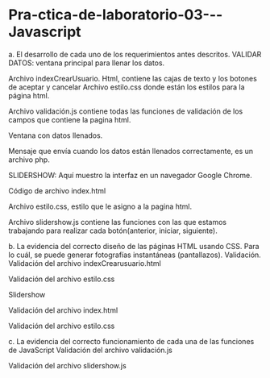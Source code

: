 # Pra-ctica-de-laboratorio-03---Javascript
a. El desarrollo de cada uno de los requerimientos antes descritos. VALIDAR DATOS: ventana principal para llenar los datos.

Archivo indexCrearUsuario. Html, contiene las cajas de texto y los botones de aceptar y cancelar Archivo estilo.css donde están los estilos para la página html.

Archivo validación.js contiene todas las funciones de validación de los campos que contiene la pagina html.

Ventana con datos llenados.

Mensaje que envía cuando los datos están llenados correctamente, es un archivo php.

SLIDERSHOW: Aquí muestro la interfaz en un navegador Google Chrome.

Código de archivo index.html

Archivo estilo.css, estilo que le asigno a la pagina html.

Archivo slidershow.js contiene las funciones con las que estamos trabajando para realizar cada botón(anterior, iniciar, siguiente).

b. La evidencia del correcto diseño de las páginas HTML usando CSS. Para lo cuál, se puede generar fotografías instantáneas (pantallazos).
Validación. Validación del archivo indexCrearusuario.html

Validación del archivo estilo.css

Slidershow

Validación del archivo index.html

Validación del archivo estilo.css

c. La evidencia del correcto funcionamiento de cada una de las funciones de JavaScript Validación del archivo validación.js

Validación del archivo slidershow.js
